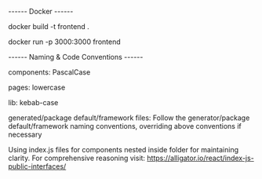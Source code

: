 ------ Docker ------

docker build -t frontend .

docker run -p 3000:3000 frontend

------ Naming & Code Conventions ------

components: PascalCase 

pages: lowercase

lib: kebab-case

generated/package default/framework files: Follow the generator/package default/framework naming conventions, overriding above conventions if necessary

Using index.js files for components nested inside folder for maintaining clarity. For comprehensive reasoning visit:  https://alligator.io/react/index-js-public-interfaces/
